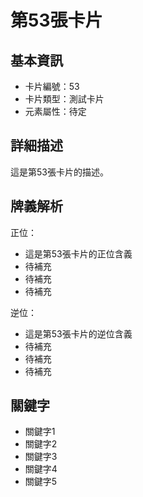# 第53張卡片

## 基本資訊
- 卡片編號：53
- 卡片類型：測試卡片
- 元素屬性：待定

## 詳細描述
這是第53張卡片的描述。

## 牌義解析
正位：
- 這是第53張卡片的正位含義
- 待補充
- 待補充
- 待補充

逆位：
- 這是第53張卡片的逆位含義
- 待補充
- 待補充
- 待補充

## 關鍵字
- 關鍵字1
- 關鍵字2
- 關鍵字3
- 關鍵字4
- 關鍵字5
